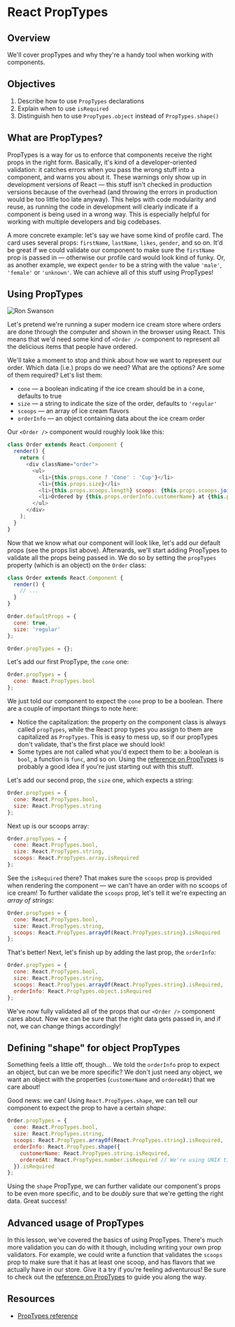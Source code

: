 # React PropTypes

## Overview

We'll cover propTypes and why they're a handy tool when working with components. 

## Objectives
1. Describe how to use `PropTypes` declarations
2. Explain when to use `isRequired`
3. Distinguish hen to use `PropTypes.object` instead of `PropTypes.shape()`

## What are PropTypes?
PropTypes is a way for us to enforce that components receive the right props in the right form. Basically, it's kind of a developer-oriented validation: it catches errors when you pass the wrong stuff into a component, and warns you about it. These warnings only show up in development versions of React — this stuff isn't checked in production versions because of the overhead (and throwing the errors in production would be too little too late anyway). This helps with code modularity and reuse, as running the code in development will clearly indicate if a component is being used in a wrong way. This is especially helpful for working with multiple developers and big codebases.

A more concrete example: let's say we have some kind of profile card. The card uses several props: `firstName`, `lastName`, `likes`, `gender`, and so on. It'd be great if we could validate our component to make sure the `firstName` prop is passed in — otherwise our profile card would look kind of funky. Or, as another example, we expect `gender` to be a string with the value `'male'`, `'female'` or `'unknown'`. We can achieve all of this stuff using PropTypes!

## Using PropTypes
![Ron Swanson](https://media.giphy.com/media/TyjjBG7GNdFxS/giphy.gif)

Let's pretend we're running a super modern ice cream store where orders are done through the computer and shown in the browser using React. This means that we'd need some kind of `<Order />` component to represent all the delicious items that people have ordered.

We'll take a moment to stop and think about how we want to represent our order. Which data (i.e.) props do we need? What are the options? Are some of them required? Let's list them:

- `cone` — a boolean indicating if the ice cream should be in a cone, defaults to true
- `size` — a string to indicate the size of the order, defaults to `'regular'`
- `scoops` — an array of ice cream flavors
- `orderInfo` — an object containing data about the ice cream order

Our `<Order />` component would roughly look like this:

```js
class Order extends React.Component {
  render() {
    return (
      <div className="order">
        <ul>
          <li>{this.props.cone ? 'Cone' : 'Cup'}</li>
          <li>{this.props.size}</li>
          <li>{this.props.scoops.length} scoops: {this.props.scoops.join(', ')}</li>
          <li>Ordered by {this.props.orderInfo.customerName} at {this.props.orderInfo.orderedAt}.</li>
        </ul>
      </div>
    );
  }
}
```

Now that we know what our component will look like, let's add our default props (see the props list above). Afterwards, we'll start adding PropTypes to validate all the props being passed in. We do so by setting the `propTypes` property (which is an object) on the `Order` class:

```js
class Order extends React.Component {
  render() {
    // ...
  }
}

Order.defaultProps = {
  cone: true,
  size: 'regular'
};

Order.propTypes = {};
```

Let's add our first PropType, the `cone` one:

```js
Order.propTypes = {
  cone: React.PropTypes.bool
};
```

We just told our component to expect the `cone` prop to be a boolean. There are a couple of important things to note here:
 
- Notice the capitalization: the property on the component class is always called `propTypes`, while the React prop types you assign to them are capitalized as `PropTypes`. This is easy to mess up, so if our propTypes don't validate, that's the first place we should look!
- Some types are not called what you'd expect them to be: a boolean is `bool`, a function is `func`, and so on. Using the [reference on PropTypes][proptypes-reference] is probably a good idea if you're just starting out with this stuff.

Let's add our second prop, the `size` one, which expects a string:

```js
Order.propTypes = {
  cone: React.PropTypes.bool,
  size: React.PropTypes.string
};
```

Next up is our scoops array:

```js
Order.propTypes = {
  cone: React.PropTypes.bool,
  size: React.PropTypes.string,
  scoops: React.PropTypes.array.isRequired
};
```

See the `isRequired` there? That makes sure the `scoops` prop is provided when rendering the component — we can't have an order with no scoops of ice cream! To further validate the `scoops` prop, let's tell it we're expecting an _array of strings_:

```js
Order.propTypes = {
  cone: React.PropTypes.bool,
  size: React.PropTypes.string,
  scoops: React.PropTypes.arrayOf(React.PropTypes.string).isRequired
};
```

That's better! Next, let's finish up by adding the last prop, the `orderInfo`:

```js
Order.propTypes = {
  cone: React.PropTypes.bool,
  size: React.PropTypes.string,
  scoops: React.PropTypes.arrayOf(React.PropTypes.string).isRequired,
  orderInfo: React.PropTypes.object.isRequired
};
```

We've now fully validated all of the props that our `<Order />` component cares about. Now we can be sure that the right data gets passed in, and if not, we can change things accordingly!

## Defining "shape" for object PropTypes
Something feels a little off, though... We told the `orderInfo` prop to expect an object, but can we be more specific? We don't just need any object, we want an object with the properties (`customerName` and `orderedAt`) that we care about!

Good news: we can! Using `React.PropTypes.shape`, we can tell our component to expect the prop to have a certain _shape_:

```js
Order.propTypes = {
  cone: React.PropTypes.bool,
  size: React.PropTypes.string,
  scoops: React.PropTypes.arrayOf(React.PropTypes.string).isRequired,
  orderInfo: React.PropTypes.shape({
    customerName: React.PropTypes.string.isRequired,
    orderedAt: React.PropTypes.number.isRequired // We're using UNIX timestamps here
  }).isRequired
};
```

Using the `shape` PropType, we can further validate our component's props to be even more specific, and to be _doubly_ sure that we're getting the right data. Great success!

## Advanced usage of PropTypes
In this lesson, we've covered the basics of using PropTypes. There's much more validation you can do with it though, including writing your own prop validators. For example, we could write a function that validates the `scoops` prop to make sure that it has at least one scoop, and has flavors that we actually have in our store. Give it a try if you're feeling adventurous! Be sure to check out the [reference on PropTypes][proptypes-reference] to guide you along the way.

## Resources
- [PropTypes reference][proptypes-reference]

[proptypes-reference]: [https://facebook.github.io/react/docs/reusable-components.html#prop-validation]
